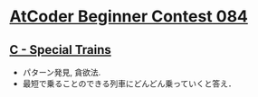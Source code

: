 # [AtCoder Beginner Contest 084](https://atcoder.jp/contests/abc084)

## [C - Special Trains](https://atcoder.jp/contests/abc084/tasks/abc084_c)
- パターン発見, 貪欲法.
- 最短で乗ることのできる列車にどんどん乗っていくと答え．
